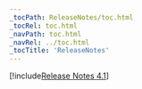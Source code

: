 ```yaml
---
_tocPath: ReleaseNotes/toc.html
_tocRel: toc.html
_navPath: toc.html
_navRel: ../toc.html
_tocTitle: 'ReleaseNotes'
---
```

[!include[Release Notes 4.1](ReleaseNotes.md)]